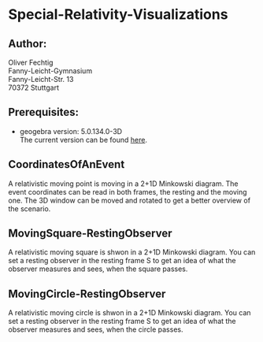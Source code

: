 Special-Relativity-Visualizations
=================================

Author:
-------
Oliver Fechtig  
Fanny-Leicht-Gymnasium  
Fanny-Leicht-Str. 13  
70372 Stuttgart  



Prerequisites:
--------------
* geogebra version:  5.0.134.0-3D  
    The current version can be found [here](https://www.geogebra.org/).

    
CoordinatesOfAnEvent
----------------------------
A relativistic moving point is moving in a 2+1D Minkowski diagram. The event coordinates can be read in both frames, the resting and the moving one. The 3D window can be moved and rotated to get a better overview of the scenario.  

MovingSquare-RestingObserver
----------------------------
A relativistic moving square is shwon in a 2+1D Minkowski diagram. You can set a resting observer in the resting frame S to get an idea of what the observer measures and sees, when the square passes.  

MovingCircle-RestingObserver
----------------------------
A relativistic moving circle is shwon in a 2+1D Minkowski diagram. You can set a resting observer in the resting frame S to get an idea of what the observer measures and sees, when the circle passes.




